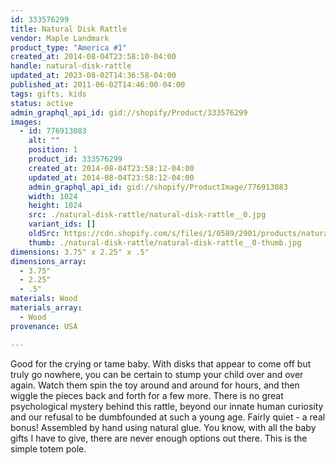 ```yaml
---
id: 333576299
title: Natural Disk Rattle
vendor: Maple Landmark
product_type: "America #1"
created_at: 2014-08-04T23:58:10-04:00
handle: natural-disk-rattle
updated_at: 2023-08-02T14:36:58-04:00
published_at: 2011-06-02T14:46:00-04:00
tags: gifts, kids
status: active
admin_graphql_api_id: gid://shopify/Product/333576299
images:
  - id: 776913083
    alt: ""
    position: 1
    product_id: 333576299
    created_at: 2014-08-04T23:58:12-04:00
    updated_at: 2014-08-04T23:58:12-04:00
    admin_graphql_api_id: gid://shopify/ProductImage/776913083
    width: 1024
    height: 1024
    src: ./natural-disk-rattle/natural-disk-rattle__0.jpg
    variant_ids: []
    oldSrc: https://cdn.shopify.com/s/files/1/0589/2901/products/natural-rattle_5723.jpeg?v=1407211092
    thumb: ./natural-disk-rattle/natural-disk-rattle__0-thumb.jpg
dimensions: 3.75" x 2.25" x .5"
dimensions_array:
  - 3.75"
  - 2.25"
  - .5"
materials: Wood
materials_array:
  - Wood
provenance: USA

---
```


Good for the crying or tame baby. With disks that appear to come off but truly go nowhere, you can be certain to stump your child over and over again. Watch them spin the toy around and around for hours, and then wiggle the pieces back and forth for a few more. There is no great psychological mystery behind this rattle, beyond our innate human curiosity and our refusal to be dumbfounded at such a young age. Fairly quiet - a real bonus! Assembled by hand using natural glue. You know, with all the baby gifts I have to give, there are never enough options out there. This is the simple totem pole.